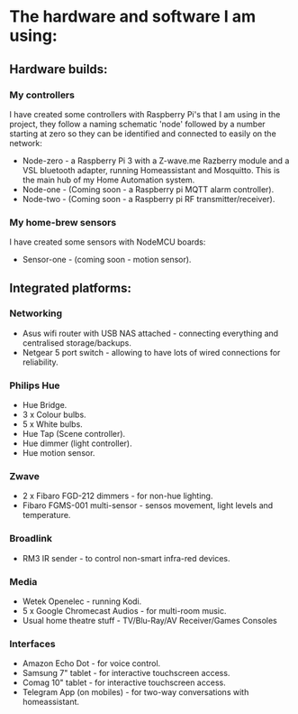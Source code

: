 # The hardware and software I am using:


## Hardware builds:

### My controllers
I have created some controllers with Raspberry Pi's that I am using in the project, they follow a naming schematic 'node' followed by a number starting at zero so they can be identified and connected to easily on the network:
 - Node-zero - a Raspberry Pi 3 with a Z-wave.me Razberry module and a VSL bluetooth adapter, running Homeassistant and Mosquitto.  This is the main hub of my Home Automation system.
 - Node-one - (Coming soon - a Raspberry pi MQTT alarm controller).
 - Node-two - (Coming soon - a Raspberry pi RF transmitter/receiver).

### My home-brew sensors
I have created some sensors with NodeMCU boards:
 - Sensor-one - (coming soon - motion sensor).
 

## Integrated platforms:

### Networking
 - Asus wifi router with USB NAS attached - connecting everything and centralised storage/backups.
 - Netgear 5 port switch - allowing to have lots of wired connections for reliability.

### Philips Hue
 - Hue Bridge.
 - 3 x Colour bulbs.
 - 5 x White bulbs.
 - Hue Tap (Scene controller).
 - Hue dimmer (light controller).
 - Hue motion sensor.

### Zwave
 - 2 x Fibaro FGD-212 dimmers - for non-hue lighting.
 - Fibaro FGMS-001 multi-sensor - sensos movement, light levels and temperature.

### Broadlink
 - RM3 IR sender - to control non-smart infra-red devices.
 
### Media
 - Wetek Openelec - running Kodi.
 - 5 x Google Chromecast Audios - for multi-room music.
 - Usual home theatre stuff - TV/Blu-Ray/AV Receiver/Games Consoles
 
### Interfaces
 - Amazon Echo Dot - for voice control.
 - Samsung 7" tablet - for interactive touchscreen access.
 - Comag 10" tablet - for interactive touchscreen access.
 - Telegram App (on mobiles) - for two-way conversations with homeassistant.